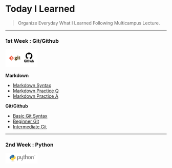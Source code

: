 <h1>
    Today I Learned
</h1>

> Organize Everyday What I Learned Following Multicampus Lecture.

***

<h3>
    1st Week : Git/Github
</h3>
<img style="max-height:20%; max-width:20%;" src="./README.assets/github.png">

**Markdown**

* [Markdown Syntax](./1week/마크다운.md)
* [Markdown Practice Q](./1week/Markdown_practice.md)
* [Markdown Practice A](./1week/따라만들기.md)

**Git/Github**

* [Basic Git Syntax](./1week/git_기본.md)
* [Beginner Git](./1week/git_기초.md)
* [Intermediate Git](./1week/git_중급.md)

***

<h3>
    2nd Week : Python
</h3>


<img style="max-height:20%; max-width:20%;" src="./README.assets/python.png">